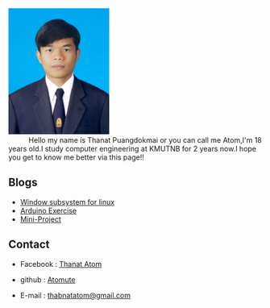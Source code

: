 <div style="text-align: left;"><img src="assets/my_pic.jpg" alt="my pic" width="200" height="250" /></div>
  
<div style="text-indent: 40px;">Hello my name is Thanat Puangdokmai or you can call me Atom,I'm 18 years old.I study computer engineering at KMUTNB for 2 years now.I hope you get to know me better via this page!!</div>  
  
## Blogs
* [Window subsystem for linux](linux_howto.md)
* [Arduino Exercise](arduino1.md)
* [Mini-Project](https://aingthawan.github.io/swdev01_group/)

## Contact
  * Facebook : [Thanat Atom](https://web.facebook.com/atom.pungdokmai)

  * github : [Atomute](https://github.com/Atomute)

  * E-mail : thabnatatom@gmail.com
 
